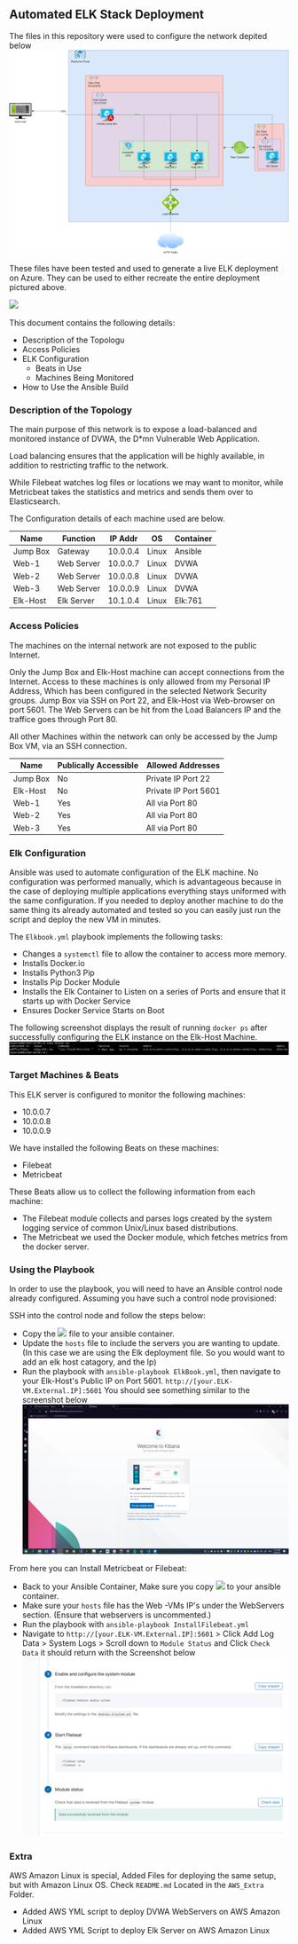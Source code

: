 ## Automated ELK Stack Deployment

The files in this repository were used to configure the network depited below
![](Assets/Screenshots/ElkWebDiagram.png)

These files have been tested and used to generate a live ELK deployment on Azure. They can be used to either recreate the entire deployment pictured above. 

![](Assets/Elkbook.yml)

This document contains the following details:
- Description of the Topologu
- Access Policies
- ELK Configuration
  - Beats in Use
  - Machines Being Monitored
- How to Use the Ansible Build

### Description of the Topology

The main purpose of this network is to expose a load-balanced and monitored instance of DVWA, the D*mn Vulnerable Web Application.

Load balancing ensures that the application will be highly available, in addition to restricting traffic to the network.

While Filebeat watches log files or locations we may want to monitor, while Metricbeat takes the statistics and metrics and sends them over to Elasticsearch.

The Configuration details of each machine used are below.

| Name     | Function   | IP Addr  | OS    | Container |
|----------|------------|----------|-------|-----------|
| Jump Box | Gateway    | 10.0.0.4 | Linux | Ansible   |
| Web-1    | Web Server | 10.0.0.7 | Linux | DVWA      |
| Web-2    | Web Server | 10.0.0.8 | Linux | DVWA      |
| Web-3    | Web Server | 10.0.0.9 | Linux | DVWA      |
| Elk-Host | Elk Server | 10.1.0.4 | Linux | Elk:761   |



### Access Policies

The machines on the internal network are not exposed to the public Internet. 

Only the Jump Box and Elk-Host machine can accept connections from the Internet. Access to these machines is only allowed from my Personal IP Address, Which has been configured in the selected Network Security groups. Jump Box via SSH on Port 22, and Elk-Host via Web-browser on port 5601. The Web Servers can be hit from the Load Balancers IP and the traffice goes through Port 80.

All other Machines within the network can only be accessed by the Jump Box VM, via an SSH connection. 

| Name     | Publically Accessible | Allowed Addresses    |
|----------|-----------------------|----------------------|
| Jump Box | No                    | Private IP Port 22   |
| Elk-Host | No                    | Private IP Port 5601 |
| Web-1    | Yes                   | All via Port 80      |
| Web-2    | Yes                   | All via Port 80      |
| Web-3    | Yes                   | All via Port 80      |




### Elk Configuration

Ansible was used to automate configuration of the ELK machine. No configuration was performed manually, which is advantageous because in the case of deploying multiple applications everything stays uniformed with the same configuration. If you needed to deploy another machine to do the same thing its already automated and tested so you can easily just run the script and deploy the new VM in minutes.


The `Elkbook.yml` playbook implements the following tasks:
 - Changes a `systemctl` file to allow the container to access more memory. 
 - Installs Docker.io
 - Installs Python3 Pip
 - Installs Pip Docker Module
 - Installs the Elk Container to Listen on a series of Ports and ensure that it starts up with Docker Service
 - Ensures Docker Service Starts on Boot

The following screenshot displays the result of running `docker ps` after successfully configuring the ELK instance on the Elk-Host Machine.
![](Assets/Screenshots/ElkDockerPs.png)

### Target Machines & Beats
This ELK server is configured to monitor the following machines:
 - 10.0.0.7
 - 10.0.0.8
 - 10.0.0.9


We have installed the following Beats on these machines:
 - Filebeat
 - Metricbeat

These Beats allow us to collect the following information from each machine:
 - The Filebeat module collects and parses logs created by the system logging service of common Unix/Linux based distributions.
 - The Metricbeat we used the Docker module, which fetches metrics from the docker server. 


### Using the Playbook
In order to use the playbook, you will need to have an Ansible control node already configured. Assuming you have such a control node provisioned: 

SSH into the control node and follow the steps below:
 - Copy the ![](Assets/ElkBook.yml) file to your ansible container.
 - Update the `hosts` file to include the servers you are wanting to update. (In this case we are using the Elk deployment file. So you would want to add an elk host catagory, and the Ip)
 - Run the playbook with `ansible-playbook ElkBook.yml`, then navigate to your Elk-Host's Public IP on Port 5601. `http://[your.ELK-VM.External.IP]:5601` You should see something similar to the screenshot below
![](Assets/Screenshots/ElkAppScreen.png)

From here you can Install Metricbeat or Filebeat: 
 - Back to your Ansible Container, Make sure you copy ![](Assets/InstallFilebeat.yml) to your ansible container. 
 - Make sure your `hosts` file has the Web -VMs IP's under the WebServers section. (Ensure that webservers is uncommented.)
 - Run the playbook with `ansible-playbook InstallFilebeat.yml`
 - Navigate to `http://[your.ELK-VM.External.IP]:5601` > Click Add Log Data > System Logs > Scroll down to `Module Status` and Click `Check Data` it should return with the Screenshot below 
 ![](Assets/Screenshots/ElkFilebeatVerification.png)

### Extra 
AWS Amazon Linux is special, Added Files for deploying the same setup, but with Amazon Linux OS. Check `README.md` Located in the `AWS_Extra` Folder. 
 - Added AWS YML script to deploy DVWA WebServers on AWS Amazon Linux
 - Added AWS YML Script to deploy Elk Server on AWS Amazon Linux